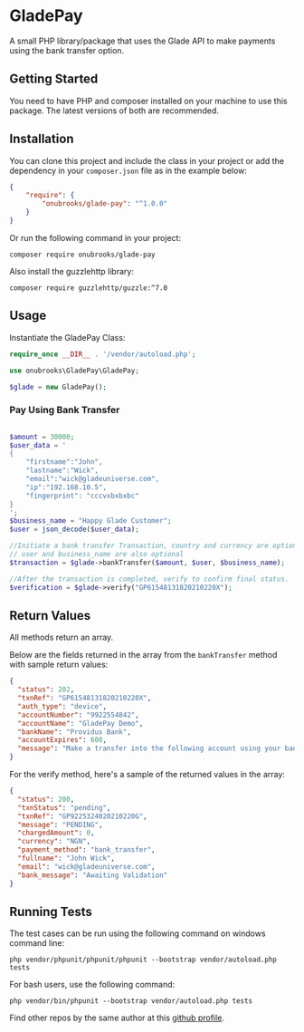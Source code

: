 # GladePay

A small PHP library/package that uses the Glade API to make payments using the bank transfer option.

## Getting Started

You need to have PHP and composer installed on your machine to use this package. The latest versions of both are recommended.

## Installation

You can clone this project and include the class in your project or add the dependency in your `composer.json` file as in the example below:

```json
{
    "require": {
        "onubrooks/glade-pay": "^1.0.0"
    }
}
```

Or run the following command in your project:

 `composer require onubrooks/glade-pay`

Also install the guzzlehttp library:

 `composer require guzzlehttp/guzzle:^7.0`

## Usage

Instantiate the GladePay Class:

```php
require_once __DIR__ . '/vendor/autoload.php';

use onubrooks\GladePay\GladePay;

$glade = new GladePay();

```

### Pay Using Bank Transfer

```php

$amount = 30000;
$user_data = '
{
    "firstname":"John",
    "lastname":"Wick",
    "email":"wick@gladeuniverse.com",
    "ip":"192.168.10.5",
    "fingerprint": "cccvxbxbxbc"
}
';
$business_name = "Happy Glade Customer";
$user = json_decode($user_data);

//Initiate a bank transfer Transaction, country and currency are optional and defaults to 'NG' and 'NGN'
// user and business_name are also optional
$transaction = $glade->bankTransfer($amount, $user, $business_name);

//After the transaction is completed, verify to confirm final status.
$verification = $glade->verify("GP61548131820210220X");

```

## Return Values

All methods return an array.

Below are the fields returned in the array from the `bankTransfer` method with sample return values:

```json
{
  "status": 202,
  "txnRef": "GP61548131820210220X",
  "auth_type": "device",
  "accountNumber": "9922554842",
  "accountName": "GladePay Demo",
  "bankName": "Providus Bank",
  "accountExpires": 600,
  "message": "Make a transfer into the following account using your bank app or internet banking platfrom to complete the transaction"
}
```

For the verify method, here's a sample of the returned values in the array:

```json
{
  "status": 200,
  "txnStatus": "pending",
  "txnRef": "GP9225324020210220G",
  "message": "PENDING",
  "chargedAmount": 0,
  "currency": "NGN",
  "payment_method": "bank_transfer",
  "fullname": "John Wick",
  "email": "wick@gladeuniverse.com",
  "bank_message": "Awaiting Validation"
}
```

## Running Tests

The test cases can be run using the following command on windows command line:

`php vendor/phpunit/phpunit/phpunit --bootstrap vendor/autoload.php tests`

For bash users, use the following command:

`php vendor/bin/phpunit --bootstrap vendor/autoload.php tests`

Find other repos by the same author at this [github profile](https://github.com/onubrooks).
